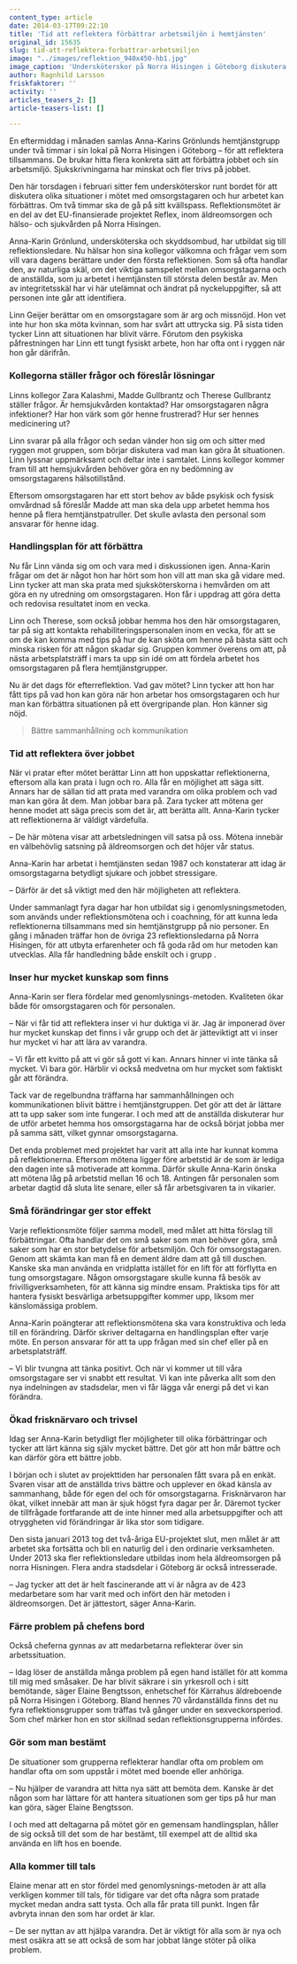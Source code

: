 ```yaml
---
content_type: article
date: 2014-03-17T09:22:10
title: 'Tid att reflektera förbättrar arbetsmiljön i hemtjänsten'
original_id: 15635
slug: tid-att-reflektera-forbattrar-arbetsmiljon
image: "../images/reflektion_940x450-hb1.jpg"
image_caption: 'Undersköterskor på Norra Hisingen i Göteborg diskutera olika situationer i mötet med omsorgstagaren, under ett reflektionsmöte.'
author: Ragnhild Larsson
friskfaktorer: ''
activity: ''
articles_teasers_2: []
article-teasers-list: []

---
```


En eftermiddag i månaden samlas Anna-Karins Grönlunds hemtjänstgrupp under två timmar i sin lokal på Norra Hisingen i Göteborg – för att reflektera tillsammans. De brukar hitta flera konkreta sätt att förbättra jobbet och sin arbetsmiljö. Sjukskrivningarna har minskat och fler trivs på jobbet.

Den här torsdagen i februari sitter fem undersköterskor runt bordet för att diskutera olika situationer i mötet med omsorgstagaren och hur arbetet kan förbättras. Om två timmar ska de gå på sitt kvällspass. Reflektionsmötet är en del av det EU-finansierade projektet Reflex, inom äldreomsorgen och hälso- och sjukvården på Norra Hisingen.

Anna-Karin Grönlund, undersköterska och skyddsombud, har utbildat sig till reflektionsledare. Nu hälsar hon sina kollegor välkomna och frågar vem som vill vara dagens berättare under den första reflektionen. Som så ofta handlar den, av naturliga skäl, om det viktiga samspelet mellan omsorgstagarna och de anställda, som ju arbetet i hemtjänsten till största delen består av. Men av integritetsskäl har vi här utelämnat och ändrat på nyckeluppgifter, så att personen inte går att identifiera.

Linn Geijer berättar om en omsorgstagare som är arg och missnöjd. Hon vet inte hur hon ska möta kvinnan, som har svårt att uttrycka sig. På sista tiden tycker Linn att situationen har blivit värre. Förutom den psykiska påfrestningen har Linn ett tungt fysiskt arbete, hon har ofta ont i ryggen när hon går därifrån.

### Kollegorna ställer frågor och föreslår lösningar

Linns kollegor Zara Kalashmi, Madde Gullbrantz och Therese Gullbrantz ställer frågor. Är hemsjukvården kontaktad? Har omsorgstagaren några infektioner? Har hon värk som gör henne frustrerad? Hur ser hennes medicinering ut?

Linn svarar på alla frågor och sedan vänder hon sig om och sitter med ryggen mot gruppen, som börjar diskutera vad man kan göra åt situationen. Linn lyssnar uppmärksamt och deltar inte i samtalet. Linns kollegor kommer fram till att hemsjukvården behöver göra en ny bedömning av omsorgstagarens hälsotillstånd.

Eftersom omsorgstagaren har ett stort behov av både psykisk och fysisk omvårdnad så föreslår Madde att man ska dela upp arbetet hemma hos henne på flera hemtjänstpatruller. Det skulle avlasta den personal som ansvarar för henne idag.

### Handlingsplan för att förbättra

Nu får Linn vända sig om och vara med i diskussionen igen. Anna-Karin frågar om det är något hon har hört som hon vill att man ska gå vidare med. Linn tycker att man ska prata med sjuksköterskorna i hemvården om att göra en ny utredning om omsorgstagaren. Hon får i uppdrag att göra detta och redovisa resultatet inom en vecka.

Linn och Therese, som också jobbar hemma hos den här omsorgstagaren, tar på sig att kontakta rehabiliteringspersonalen inom en vecka, för att se om de kan komma med tips på hur de kan sköta om henne på bästa sätt och minska risken för att någon skadar sig. Gruppen kommer överens om att, på nästa arbetsplatsträff i mars ta upp sin idé om att fördela arbetet hos omsorgstagaren på flera hemtjänstgrupper.

Nu är det dags för efterreflektion. Vad gav mötet? Linn tycker att hon har fått tips på vad hon kan göra när hon arbetar hos omsorgstagaren och hur man kan förbättra situationen på ett övergripande plan. Hon känner sig nöjd.

> Bättre sammanhållning och kommunikation

### Tid att reflektera över jobbet

När vi pratar efter mötet berättar Linn att hon uppskattar reflektionerna, eftersom alla kan prata i lugn och ro. Alla får en möjlighet att säga sitt. Annars har de sällan tid att prata med varandra om olika problem och vad man kan göra åt dem. Man jobbar bara på. Zara tycker att mötena ger henne modet att säga precis som det är, att berätta allt. Anna-Karin tycker att reflektionerna är väldigt värdefulla.

– De här mötena visar att arbetsledningen vill satsa på oss. Mötena innebär en välbehövlig satsning på äldreomsorgen och det höjer vår status.

Anna-Karin har arbetat i hemtjänsten sedan 1987 och konstaterar att idag är omsorgstagarna betydligt sjukare och jobbet stressigare.

– Därför är det så viktigt med den här möjligheten att reflektera.

Under sammanlagt fyra dagar har hon utbildat sig i genomlysningsmetoden, som används under reflektionsmötena och i coachning, för att kunna leda reflektionerna tillsammans med sin hemtjänstgrupp på nio personer. En gång i månaden träffar hon de övriga 23 reflektionsledarna på Norra Hisingen, för att utbyta erfarenheter och få goda råd om hur metoden kan utvecklas. Alla får handledning både enskilt och i grupp .

### Inser hur mycket kunskap som finns

Anna-Karin ser flera fördelar med genomlysnings-metoden. Kvaliteten ökar både för omsorgstagaren och för personalen.

– När vi får tid att reflektera inser vi hur duktiga vi är. Jag är imponerad över hur mycket kunskap det finns i vår grupp och det är jätteviktigt att vi inser hur mycket vi har att lära av varandra.

– Vi får ett kvitto på att vi gör så gott vi kan. Annars hinner vi inte tänka så mycket. Vi bara gör. Härblir vi också medvetna om hur mycket som faktiskt går att förändra.

Tack var de regelbundna träffarna har sammanhållningen och kommunikationen blivit bättre i hemtjänstgruppen. Det gör att det är lättare att ta upp saker som inte fungerar. I och med att de anställda diskuterar hur de utför arbetet hemma hos omsorgstagarna har de också börjat jobba mer på samma sätt, vilket gynnar omsorgstagarna.

Det enda problemet med projektet har varit att alla inte har kunnat komma på reflektionerna. Eftersom mötena ligger före arbetstid är de som är lediga den dagen inte så motiverade att komma. Därför skulle Anna-Karin önska att mötena låg på arbetstid mellan 16 och 18. Antingen får personalen som arbetar dagtid då sluta lite senare, eller så får arbetsgivaren ta in vikarier.

### Små förändringar ger stor effekt

Varje reflektionsmöte följer samma modell, med målet att hitta förslag till förbättringar. Ofta handlar det om små saker som man behöver göra, små saker som har en stor betydelse för arbetsmiljön. Och för omsorgstagaren. Genom att skämta kan man få en dement äldre dam att gå till duschen. Kanske ska man använda en vridplatta istället för en lift för att förflytta en tung omsorgstagare. Någon omsorgstagare skulle kunna få besök av frivilligverksamheten, för att känna sig mindre ensam. Praktiska tips för att hantera fysiskt besvärliga arbetsuppgifter kommer upp, liksom mer känslomässiga problem.

Anna-Karin poängterar att reflektionsmötena ska vara konstruktiva och leda till en förändring. Därför skriver deltagarna en handlingsplan efter varje möte. En person ansvarar för att ta upp frågan med sin chef eller på en arbetsplatsträff.

– Vi blir tvungna att tänka positivt. Och när vi kommer ut till våra omsorgstagare ser vi snabbt ett resultat. Vi kan inte påverka allt som den nya indelningen av stadsdelar, men vi får lägga vår energi på det vi kan förändra.

### Ökad frisknärvaro och trivsel

Idag ser Anna-Karin betydligt fler möjligheter till olika förbättringar och tycker att lärt känna sig själv mycket bättre. Det gör att hon mår bättre och kan därför göra ett bättre jobb.

I början och i slutet av projekttiden har personalen fått svara på en enkät. Svaren visar att de anställda trivs bättre och upplever en ökad känsla av sammanhang, både för egen del och för omsorgstagarna. Frisknärvaron har ökat, vilket innebär att man är sjuk högst fyra dagar per år. Däremot tycker de tillfrågade fortfarande att de inte hinner med alla arbetsuppgifter och att otryggheten vid förändringar är lika stor som tidigare.

Den sista januari 2013 tog det två-åriga EU-projektet slut, men målet är att arbetet ska fortsätta och bli en naturlig del i den ordinarie verksamheten. Under 2013 ska fler reflektionsledare utbildas inom hela äldreomsorgen på norra Hisningen. Flera andra stadsdelar i Göteborg är också intresserade.

– Jag tycker att det är helt fascinerande att vi är några av de 423 medarbetare som har varit med och infört den här metoden i äldreomsorgen. Det är jättestort, säger Anna-Karin.

### Färre problem på chefens bord

Också cheferna gynnas av att medarbetarna reflekterar över sin arbetssituation.

– Idag löser de anställda många problem på egen hand istället för att komma till mig med småsaker. De har blivit säkrare i sin yrkesroll och i sitt bemötande, säger Elaine Bengtsson, enhetschef för Kärrahus äldreboende på Norra Hisingen i Göteborg. Bland hennes 70 vårdanställda finns det nu fyra reflektionsgrupper som träffas två gånger under en sexveckorsperiod. Som chef märker hon en stor skillnad sedan reflektionsgrupperna infördes.

### Gör som man bestämt

De situationer som grupperna reflekterar handlar ofta om problem om handlar ofta om som uppstår i mötet med boende eller anhöriga.

– Nu hjälper de varandra att hitta nya sätt att bemöta dem. Kanske är det någon som har lättare för att hantera situationen som ger tips på hur man kan göra, säger Elaine Bengtsson.

I och med att deltagarna på mötet gör en gemensam handlingsplan, håller de sig också till det som de har bestämt, till exempel att de alltid ska använda en lift hos en boende.

### Alla kommer till tals

Elaine menar att en stor fördel med genomlysnings-metoden är att alla verkligen kommer till tals, för tidigare var det ofta några som pratade mycket medan andra satt tysta. Och alla får prata till punkt. Ingen får avbryta innan den som har ordet är klar.

– De ser nyttan av att hjälpa varandra. Det är viktigt för alla som är nya och mest osäkra att se att också de som har jobbat länge stöter på olika problem.

